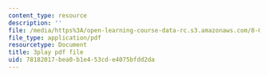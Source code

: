 ```yaml
---
content_type: resource
description: ''
file: /media/https%3A/open-learning-course-data-rc.s3.amazonaws.com/8-01sc-classical-mechanics-fall-2016/78182017bea0b1e453cde4075bfdd2da_mLLUgcvQLgY.pdf
file_type: application/pdf
resourcetype: Document
title: 3play pdf file
uid: 78182017-bea0-b1e4-53cd-e4075bfdd2da
---
```

